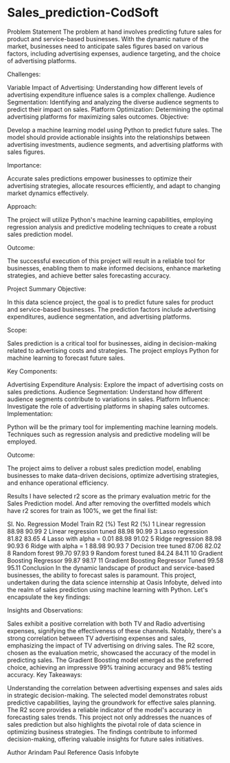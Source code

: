 # Sales_prediction-CodSoft
Problem Statement
The problem at hand involves predicting future sales for product and service-based businesses. With the dynamic nature of the market, businesses need to anticipate sales figures based on various factors, including advertising expenses, audience targeting, and the choice of advertising platforms.

Challenges:

Variable Impact of Advertising: Understanding how different levels of advertising expenditure influence sales is a complex challenge.
Audience Segmentation: Identifying and analyzing the diverse audience segments to predict their impact on sales.
Platform Optimization: Determining the optimal advertising platforms for maximizing sales outcomes.
Objective:

Develop a machine learning model using Python to predict future sales. The model should provide actionable insights into the relationships between advertising investments, audience segments, and advertising platforms with sales figures.

Importance:

Accurate sales predictions empower businesses to optimize their advertising strategies, allocate resources efficiently, and adapt to changing market dynamics effectively.

Approach:

The project will utilize Python's machine learning capabilities, employing regression analysis and predictive modeling techniques to create a robust sales prediction model.

Outcome:

The successful execution of this project will result in a reliable tool for businesses, enabling them to make informed decisions, enhance marketing strategies, and achieve better sales forecasting accuracy.

Project Summary
Objective:

In this data science project, the goal is to predict future sales for product and service-based businesses. The prediction factors include advertising expenditures, audience segmentation, and advertising platforms.

Scope:

Sales prediction is a critical tool for businesses, aiding in decision-making related to advertising costs and strategies. The project employs Python for machine learning to forecast future sales.

Key Components:

Advertising Expenditure Analysis: Explore the impact of advertising costs on sales predictions.
Audience Segmentation: Understand how different audience segments contribute to variations in sales.
Platform Influence: Investigate the role of advertising platforms in shaping sales outcomes.
Implementation:

Python will be the primary tool for implementing machine learning models. Techniques such as regression analysis and predictive modeling will be employed.

Outcome:

The project aims to deliver a robust sales prediction model, enabling businesses to make data-driven decisions, optimize advertising strategies, and enhance operational efficiency.

Results
I have selected r2 score as the primary evaluation metric for the Sales Prediction model. And after removing the overfitted models which have r2 scores for train as 100%, we get the final list:

Sl. No.	Regression Model	Train R2 (%)	Test R2 (%)
1	Linear regression	88.98	90.99
2	Linear regression tuned	88.98	90.99
3	Lasso regression	81.82	83.65
4	Lasso with alpha = 0.01	88.98	91.02
5	Ridge regression	88.98	90.93
6	Ridge with alpha = 1	88.98	90.93
7	Decision tree tuned	87.06	82.02
8	Random forest	99.70	97.93
9	Random forest tuned	84.24	84.11
10	Gradient Boosting Regressor	99.87	98.17
11	Gradient Boosting Regressor Tuned	99.58	95.11
Conclusion
In the dynamic landscape of product and service-based businesses, the ability to forecast sales is paramount. This project, undertaken during the data science internship at Oasis Infobyte, delved into the realm of sales prediction using machine learning with Python. Let's encapsulate the key findings:

Insights and Observations:

Sales exhibit a positive correlation with both TV and Radio advertising expenses, signifying the effectiveness of these channels.
Notably, there's a strong correlation between TV advertising expenses and sales, emphasizing the impact of TV advertising on driving sales.
The R2 score, chosen as the evaluation metric, showcased the accuracy of the model in predicting sales.
The Gradient Boosting model emerged as the preferred choice, achieving an impressive 99% training accuracy and 98% testing accuracy.
Key Takeaways:

Understanding the correlation between advertising expenses and sales aids in strategic decision-making.
The selected model demonstrates robust predictive capabilities, laying the groundwork for effective sales planning.
The R2 score provides a reliable indicator of the model's accuracy in forecasting sales trends.
This project not only addresses the nuances of sales prediction but also highlights the pivotal role of data science in optimizing business strategies. The findings contribute to informed decision-making, offering valuable insights for future sales initiatives.

Author
Arindam Paul
Reference
Oasis Infobyte
